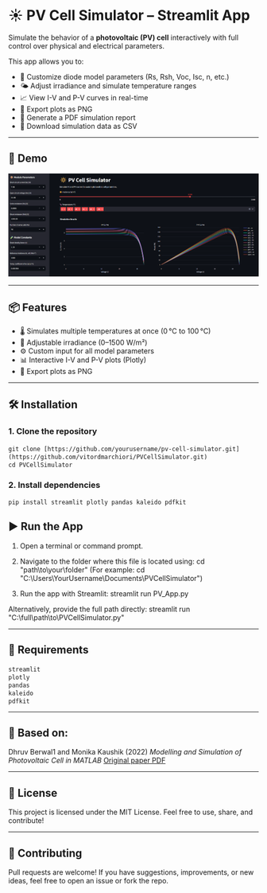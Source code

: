 # ☀️ PV Cell Simulator – Streamlit App

Simulate the behavior of a **photovoltaic (PV) cell** interactively with full control over physical and electrical parameters.

This app allows you to:
- 🔧 Customize diode model parameters (Rs, Rsh, Voc, Isc, n, etc.)
- 🌤 Adjust irradiance and simulate temperature ranges
- 📈 View I-V and P-V curves in real-time
- 📸 Export plots as PNG
- 📄 Generate a PDF simulation report
- 💾 Download simulation data as CSV

---

## 🚀 Demo

![App](Screenshots/PVCellSimulator.png)

---

## 📦 Features

- 🌡 Simulates multiple temperatures at once (0 °C to 100 °C)
- 📐 Adjustable irradiance (0–1500 W/m²)
- ⚙️ Custom input for all model parameters
- 📊 Interactive I-V and P-V plots (Plotly)
- 📸 Export plots as PNG

---

## 🛠 Installation

### 1. Clone the repository

```
git clone [https://github.com/yourusername/pv-cell-simulator.git](https://github.com/vitordmarchiori/PVCellSimulator.git)
cd PVCellSimulator
```

### 2. Install dependencies
```
pip install streamlit plotly pandas kaleido pdfkit
```

## ▶️ Run the App

1. Open a terminal or command prompt.
2. Navigate to the folder where this file is located using:
    cd "path\to\your\folder"
    (For example: cd "C:\Users\YourUsername\Documents\PVCellSimulator")

3. Run the app with Streamlit:
    streamlit run PV_App.py

Alternatively, provide the full path directly:
    streamlit run "C:\full\path\to\PVCellSimulator.py"

---

## 📄 Requirements

```
streamlit
plotly
pandas
kaleido
pdfkit
```

---

## 🧠 Based on:

Dhruv Berwal1 and Monika Kaushik (2022)
*Modelling and Simulation of Photovoltaic Cell in MATLAB*
[Original paper PDF](#http://doi.org/10.53550/EEC.2022.v28i08s.006)

---

## 📜 License

This project is licensed under the MIT License.
Feel free to use, share, and contribute!

---

## 🙌 Contributing

Pull requests are welcome!
If you have suggestions, improvements, or new ideas, feel free to open an issue or fork the repo.
